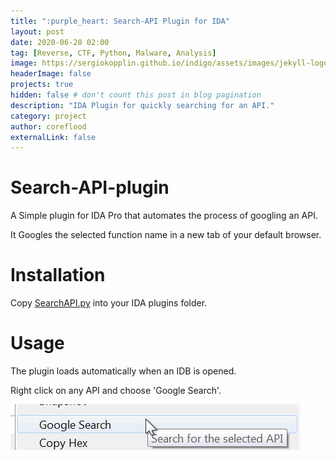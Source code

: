 ```yaml
---
title: ":purple_heart: Search-API Plugin for IDA"
layout: post
date: 2020-06-20 02:00
tag: [Reverse, CTF, Python, Malware, Analysis]
image: https://sergiokopplin.github.io/indigo/assets/images/jekyll-logo-light-solid.png
headerImage: false
projects: true
hidden: false # don't count this post in blog pagination
description: "IDA Plugin for quickly searching for an API."
category: project
author: coreflood
externalLink: false
---
```


# Search-API-plugin

A Simple plugin for IDA Pro that automates the process of googling an API.

It Googles the selected function name in a new tab of your default browser.

# Installation
Copy [SearchAPI.py](https://github.com/AlyaGomaa/Search-API-plugin/blob/master/SearchAPI.py) into your IDA plugins folder.

# Usage
The plugin loads automatically when an IDB is opened.

Right click on any API and choose 'Google Search'.

![](https://raw.githubusercontent.com/AlyaGomaa/Search-API-plugin/master/_screenshot.png)
